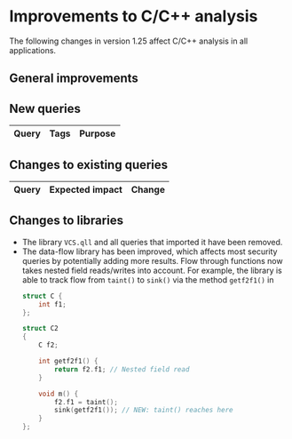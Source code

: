 # Improvements to C/C++ analysis

The following changes in version 1.25 affect C/C++ analysis in all applications.

## General improvements

## New queries

| **Query**                   | **Tags**  | **Purpose**                                                        |
|-----------------------------|-----------|--------------------------------------------------------------------|

## Changes to existing queries

| **Query**                  | **Expected impact**    | **Change**                                                       |
|----------------------------|------------------------|------------------------------------------------------------------|

## Changes to libraries

* The library `VCS.qll` and all queries that imported it have been removed.
* The data-flow library has been improved, which affects most security queries by potentially
  adding more results. Flow through functions now takes nested field reads/writes into account.
  For example, the library is able to track flow from `taint()` to `sink()` via the method
  `getf2f1()` in
  ```c
  struct C {
      int f1;
  };

  struct C2
  {
      C f2;

      int getf2f1() {
          return f2.f1; // Nested field read
      }

      void m() {
          f2.f1 = taint();
          sink(getf2f1()); // NEW: taint() reaches here
      }
  };
  ```
